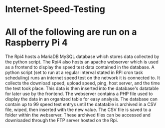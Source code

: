 # Internet-Speed-Testing

# All of the following are run on a Raspberry Pi 4

The Rpi4 hosts a MariaDB MySQL database which stores data collected by the python script. The Rpi4 also hosts an apache webserver which is used as a frontend to display the speed test data contained in the database. A python script (set to run at a regular interval stated in RPI cron task scheduling) runs an internet speed test on the network it is connected to. It collects the download speed, upload speed, ping, host server, and the time the test took place. This data is then inserted into the database's datatable for later use by the frontend. The webserver contains a PHP file used to display the data in an organized table for easy analysis. The database can contain up to 99 speed test entrys until the datatable is archived in a CSV file, wiped, then inserted with the new value. The CSV file is saved to a folder within the webserver. These archived files can be accessed and downloaded through the FTP server hosted on the Rpi. 
